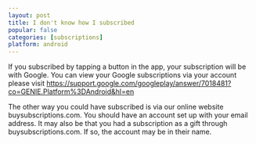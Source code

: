 ```yaml
---
layout: post
title: I don't know how I subscribed
popular: false
categories: [subscriptions]
platform: android
---
```

If you subscribed by tapping a button in the app, your subscription will be with Google. You can view your Google subscriptions via your account please visit https://support.google.com/googleplay/answer/7018481?co=GENIE.Platform%3DAndroid&hl=en

The other way you could have subscribed is via our online website buysubscriptions.com. You should have an account set up with your email address. It may also be that you had a subscription as a gift through buysubscriptions.com. If so, the account may be in their name.
